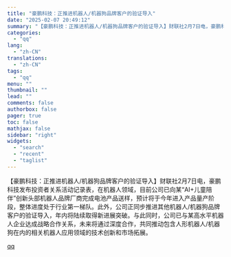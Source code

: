 ```yaml
---
title: "豪鹏科技：正推进机器人/机器狗品牌客户的验证导入"
date: "2025-02-07 20:49:12"
summary: "【豪鹏科技：正推进机器人/机器狗品牌客户的验证导入】财联社2月7日电，豪鹏科技发布投资者关系活动记录..."
categories:
  - "qq"
lang:
  - "zh-CN"
translations:
  - "zh-CN"
tags:
  - "qq"
menu: ""
thumbnail: ""
lead: ""
comments: false
authorbox: false
pager: true
toc: false
mathjax: false
sidebar: "right"
widgets:
  - "search"
  - "recent"
  - "taglist"
---
```


【豪鹏科技：正推进机器人/机器狗品牌客户的验证导入】财联社2月7日电，豪鹏科技发布投资者关系活动记录表，在机器人领域，目前公司已向某“AI+儿童陪伴”创新头部机器人品牌厂商完成电池产品送样，预计将于今年进入产品量产阶段，整体进度处于行业第一梯队。此外，公司正同步推进其他机器人/机器狗品牌客户的验证导入，年内将陆续取得新进展突破。与此同时，公司已与某高水平机器人企业达成战略合作关系，未来将通过深度合作，共同推动包含人形机器人/机器狗在内的相关机器人应用领域的技术创新和市场拓展。

[qq](https://new.qq.com/rain/a/20250207A08N8J00)
